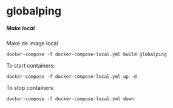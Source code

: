 # globalping
##### Make local
Make de image local

    docker-compose -f docker-compose-local.yml build globalping

To start containers:

    docker-compose -f docker-compose-local.yml up -d

To stop containers:

    docker-compose -f docker-compose-local.yml down
